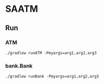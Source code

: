 # SAATM

## Run

### ATM
```
./gradlew runATM -Pmyargs=arg1,arg2,arg3
```

### bank.Bank
```
./gradlew runBank -Pmyargs=arg1,arg2,arg3
```
